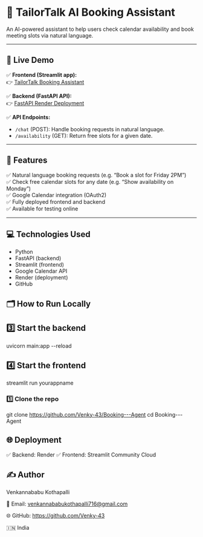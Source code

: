 # 🧵 TailorTalk AI Booking Assistant

An AI-powered assistant to help users check calendar availability and book meeting slots via natural language.

---

## 🚀 Live Demo

✅ **Frontend (Streamlit app):**  
👉 [TailorTalk Booking Assistant](https://booking---agent-hec2ccqjmvypajv8pgheau.streamlit.app/)

✅ **Backend (FastAPI API):**  
👉 [FastAPI Render Deployment](https://booking-agent-3.onrender.com)

✅ **API Endpoints:**  
- `/chat` (POST): Handle booking requests in natural language.
- `/availability` (GET): Return free slots for a given date.

---

## 📌 Features

✅ Natural language booking requests (e.g. “Book a slot for Friday 2PM”)  
✅ Check free calendar slots for any date (e.g. “Show availability on Monday”)  
✅ Google Calendar integration (OAuth2)  
✅ Fully deployed frontend and backend  
✅ Available for testing online

---

## 💻 Technologies Used

- Python
- FastAPI (backend)
- Streamlit (frontend)
- Google Calendar API
- Render (deployment)
- GitHub
## 🗂️ How to Run Locally
## 3️⃣ Start the backend
uvicorn main:app --reload
## 4️⃣ Start the frontend
streamlit run yourappname

### 1️⃣ Clone the repo
git clone https://github.com/Venky-43/Booking---Agent
cd Booking---Agent

## 🌐 Deployment
✅ Backend: Render
✅ Frontend: Streamlit Community Cloud

## ✍️ Author
Venkannababu Kothapalli

📧 Email: venkannababukothapalli716@gmail.com

🌐 GitHub: https://github.com/Venky-43

🇮🇳 India


